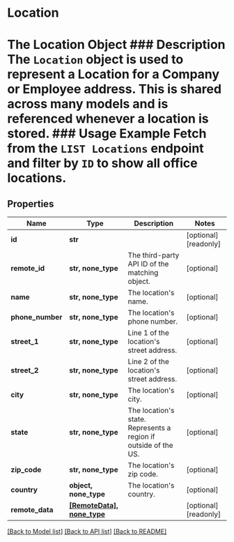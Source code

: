 # Location

# The Location Object ### Description The `Location` object is used to represent a Location for a Company or Employee address. This is shared across many models and is referenced whenever a location is stored.  ### Usage Example Fetch from the `LIST Locations` endpoint and filter by `ID` to show all office locations.

## Properties
Name | Type | Description | Notes
------------ | ------------- | ------------- | -------------
**id** | **str** |  | [optional] [readonly] 
**remote_id** | **str, none_type** | The third-party API ID of the matching object. | [optional] 
**name** | **str, none_type** | The location&#39;s name. | [optional] 
**phone_number** | **str, none_type** | The location&#39;s phone number. | [optional] 
**street_1** | **str, none_type** | Line 1 of the location&#39;s street address. | [optional] 
**street_2** | **str, none_type** | Line 2 of the location&#39;s street address. | [optional] 
**city** | **str, none_type** | The location&#39;s city. | [optional] 
**state** | **str, none_type** | The location&#39;s state. Represents a region if outside of the US. | [optional] 
**zip_code** | **str, none_type** | The location&#39;s zip code. | [optional] 
**country** | **object, none_type** | The location&#39;s country. | [optional] 
**remote_data** | [**[RemoteData], none_type**](RemoteData.md) |  | [optional] [readonly] 

[[Back to Model list]](../README.md#documentation-for-models) [[Back to API list]](../README.md#documentation-for-api-endpoints) [[Back to README]](../README.md)


